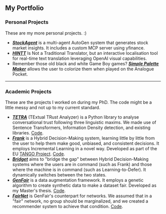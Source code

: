 ## My Portfolio

### Personal Projects
These are my more personal projects. :)

- **[_StockAgent_](https://github.com/FedericoMz/StockAgent)** is a multi-agent AutoGen system that generates stock market insights. It includes a custom MCP server using yfinance.
- **[_HINTT_](https://github.com/FedericoMz/HINTT)** Is Not a Traditional Translator, but an interactive localisation tool for real-time text translation leveraging OpenAI visual capabilities.
- Remember those old black and white Game Boy games? **[_Simple Palette Maker_](https://github.com/FedericoMz/SimplePaletteMaker)** allows the user to colorize them when played on the Analogue Pocket.

---
### Academic Projects
These are the projects I worked on during my PhD. The code might be a little messy and not up to my current standard.

- **[_TETRA_](https://link.springer.com/chapter/10.1007/978-3-031-78980-9_23)** (TExtual TRust Analyzer) is a Python library to analyse conversational trust following three linguistic maxims. We made use of Sentence Transformers, Information Density detection, and existing libraries. [Code](https://github.com/simonamazzarino/TETRA/).
- **[_Frank_](https://link.springer.com/chapter/10.1007/978-3-031-58553-1_19)** is a Hybrid Decision-Making system, learning little by little from the user to help them make good, unbiased, and consistent decisions. It employs Incremental Learning in a novel way. Developed as part of the EU [TANGO Project](https://tango-horizon.eu/). [Code](https://github.com/FedericoMz/Frank/).
- **[_Bridget_](https://arxiv.org/abs/2409.19415)** aims to "bridge the gap" between Hybrid Decision-Making systems where the users are in command (such as Frank) and those where the machine is in command (such as Learning-to-Defer). It dynamically switches between the two states.
- **[_GenFair_](https://link.springer.com/chapter/10.1007/978-3-031-58553-1_19)** is a data augmentation framework. It employs a genetic algorithm to create synthetic data to make a dataset fair. Developed as my Master's thesis. [Code](https://github.com/FedericoMz/GenFair).
- **[_FairNet_](https://link.springer.com/chapter/10.1007/978-3-031-78541-2_9)** is GenFair's counterpart for networks. We assumed that in a "fair" network, no group should be marginalized, and we created a recommender system to achieve that condition. [Code](https://github.com/FedericoMz/FairNet).
